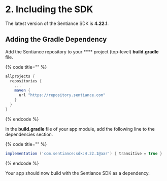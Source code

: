 # 2. Including the SDK

The latest version of the Sentiance SDK is **4.22.1**.

## Adding the Gradle Dependency

Add the Sentiance repository to your **** project (top-level) **build.gradle** file.

{% code title="" %}
```groovy
allprojects {
  repositories {
    ...
    maven {
      url "https://repository.sentiance.com"
    }
  }
}
```
{% endcode %}

In the **build.gradle** file of your app module, add the following line to the dependencies section.

{% code title="" %}
```groovy
implementation ('com.sentiance:sdk:4.22.1@aar') { transitive = true }
```
{% endcode %}

Your app should now build with the Sentiance SDK as a dependency.

